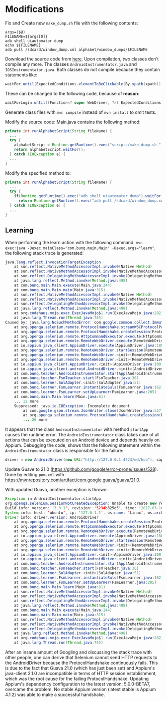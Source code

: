 # Modifications

Fix and Create new `make_dump.sh` file with the following contents:

```shell
args=($@)
FILENAME=${args[0]}
adb shell uiautomator dump
echo ${FILENAME}
adb pull /sdcard/window_dump.xml alphabet/window_dumps/$FILENAME  
```

Download the source code from [here](https://github.com/bunqcom/fsm-learner). Upon compilation, two classes don't compile any more. The classes `AndroidInstrumentator.java` and `IOSInstrumentator.java`.  Both classes do not compile because they contain statements like:
```java
waitFor.until(ExpectedConditions.elementToBeClickable(By.xpath(xpath)));
```
These can be changed to the following code, because of **reason**:

```java
waitForLogin.until((Function<? super WebDriver, ?>) ExpectedConditions.elementToBeClickable(By.id("com.myApp.android:id/myBtn")));
```

Generate class files with `mvn compile` instead of `mvn install` to omit tests.

Modify the source code: Main.java contains the following method:
```java
private int runAlphabetScript(String fileName) {
  ...
  try {
    alphabetScript = Runtime.getRuntime().exec("scripts/make_dump.sh " + fileName);
    return alphabetScript.waitFor();
  } catch (IOException e) {
  ...
}
```

Modify the specified method to:
```java
private int runAlphabetScript(String fileName) {
  ...
  try {
    if(Runtime.getRuntime().exec("adb shell uiautomator dump").waitFor() != 0)
      return Runtime.getRuntime().exec("adb pull /sdcard/window_dump.xml alphabet/window_dumps/" + fileName).waitFor();
  } catch (IOException e) {
  ...
}
```

## Learning
When performing the learn action with the following command: `mvn exec:java -Dexec.mainClass="com.bunq.main.Main" -Dexec.args="learn"`, the following stack trace is generated:
```java
java.lang.reflect.InvocationTargetException
	at sun.reflect.NativeMethodAccessorImpl.invoke0(Native Method)
	at sun.reflect.NativeMethodAccessorImpl.invoke(NativeMethodAccessorImpl.java:62)
	at sun.reflect.DelegatingMethodAccessorImpl.invoke(DelegatingMethodAccessorImpl.java:43)
	at java.lang.reflect.Method.invoke(Method.java:498)
	at com.bunq.main.Main.execute(Main.java:244)
	at com.bunq.main.Main.main(Main.java:315)
	at sun.reflect.NativeMethodAccessorImpl.invoke0(Native Method)
	at sun.reflect.NativeMethodAccessorImpl.invoke(NativeMethodAccessorImpl.java:62)
	at sun.reflect.DelegatingMethodAccessorImpl.invoke(DelegatingMethodAccessorImpl.java:43)
	at java.lang.reflect.Method.invoke(Method.java:498)
	at org.codehaus.mojo.exec.ExecJavaMojo$1.run(ExecJavaMojo.java:282)
	at java.lang.Thread.run(Thread.java:745)
Caused by: java.lang.NoSuchMethodError: com.google.common.collect.ImmutableSet.toImmutableSet()Ljava/util/stream/Collector;
	at org.openqa.selenium.remote.ProtocolHandshake.streamW3CProtocolParameters(ProtocolHandshake.java:238)
	at org.openqa.selenium.remote.ProtocolHandshake.createSession(ProtocolHandshake.java:104)
	at org.openqa.selenium.remote.HttpCommandExecutor.execute(HttpCommandExecutor.java:141)
	at org.openqa.selenium.remote.RemoteWebDriver.execute(RemoteWebDriver.java:604)
	at io.appium.java_client.AppiumDriver.execute(AppiumDriver.java:180)
	at org.openqa.selenium.remote.RemoteWebDriver.startSession(RemoteWebDriver.java:244)
	at org.openqa.selenium.remote.RemoteWebDriver.<init>(RemoteWebDriver.java:131)
	at org.openqa.selenium.remote.RemoteWebDriver.<init>(RemoteWebDriver.java:158)
	at io.appium.java_client.AppiumDriver.<init>(AppiumDriver.java:109)
	at io.appium.java_client.android.AndroidDriver.<init>(AndroidDriver.java:39)
	at com.bunq.teacher.AndroidInstrumentator.startApp(AndroidInstrumentator.java:48)
	at com.bunq.teacher.FsmTeacher.start(FsmTeacher.java:36)
	at com.bunq.learner.SulAdapter.<init>(SulAdapter.java:51)
	at com.bunq.learner.FsmLearner.instantiateSuls(FsmLearner.java:162)
	at com.bunq.learner.FsmLearner.setUpLearner(FsmLearner.java:205)
	at com.bunq.main.Main.learn(Main.java:81)
	... 12 more
	Suppressed: java.io.IOException: Incomplete document
		at com.google.gson.stream.JsonWriter.close(JsonWriter.java:527)
		at org.openqa.selenium.remote.ProtocolHandshake.createSession(ProtocolHandshake.java:121)
		... 26 more
```

It appears that the class `AndroidInstrumentator` with method `startApp` causes the runtime error. The `AndroidInstrumentator` class takes care of all actions that can be executed on an Android device and depends heavily on Appium. Debugging the code, shows that the following statement within the `AndroidInstrumentator` class is responsible for the failure:
```java
driver = new AndroidDriver(new URL("http://127.0.0.1:4723/wd/hub"), capabilities);
```

Update Guave to 21.0 (https://github.com/google/error-prone/issues/528). Done by editing `pom.xml` with https://mvnrepository.com/artifact/com.google.guava/guava/21.0.

With updated Guava, another exception is thrown:
```java
Exception in AndroidInstrumentator:startApp
org.openqa.selenium.SessionNotCreatedException: Unable to create new remote session. desired capabilities = Capabilities [{appPackage=com.bunq.android, appActivity=com.bunq.android.ui.activity.MainActivity, noReset=false, newCommandTimeout=100, platformVersion=6.0.1, platformName=Android, deviceName=OnePlus X}], required capabilities = Capabilities [{}]
Build info: version: '3.3.1', revision: '5234b325d5', time: '2017-03-10 09:10:29 +0000'
System info: host: 'ubuntu', ip: '127.0.1.1', os.name: 'Linux', os.arch: 'amd64', os.version: '4.8.0-46-generic', java.version: '1.8.0_121'
Driver info: driver.version: AndroidDriver
	at org.openqa.selenium.remote.ProtocolHandshake.createSession(ProtocolHandshake.java:126)
	at org.openqa.selenium.remote.HttpCommandExecutor.execute(HttpCommandExecutor.java:141)
	at org.openqa.selenium.remote.RemoteWebDriver.execute(RemoteWebDriver.java:604)
	at io.appium.java_client.AppiumDriver.execute(AppiumDriver.java:180)
	at org.openqa.selenium.remote.RemoteWebDriver.startSession(RemoteWebDriver.java:244)
	at org.openqa.selenium.remote.RemoteWebDriver.<init>(RemoteWebDriver.java:131)
	at org.openqa.selenium.remote.RemoteWebDriver.<init>(RemoteWebDriver.java:158)
	at io.appium.java_client.AppiumDriver.<init>(AppiumDriver.java:109)
	at io.appium.java_client.android.AndroidDriver.<init>(AndroidDriver.java:39)
	at com.bunq.teacher.AndroidInstrumentator.startApp(AndroidInstrumentator.java:50)
	at com.bunq.teacher.FsmTeacher.start(FsmTeacher.java:36)
	at com.bunq.learner.SulAdapter.<init>(SulAdapter.java:51)
	at com.bunq.learner.FsmLearner.instantiateSuls(FsmLearner.java:162)
	at com.bunq.learner.FsmLearner.setUpLearner(FsmLearner.java:205)
	at com.bunq.main.Main.learn(Main.java:81)
	at sun.reflect.NativeMethodAccessorImpl.invoke0(Native Method)
	at sun.reflect.NativeMethodAccessorImpl.invoke(NativeMethodAccessorImpl.java:62)
	at sun.reflect.DelegatingMethodAccessorImpl.invoke(DelegatingMethodAccessorImpl.java:43)
	at java.lang.reflect.Method.invoke(Method.java:498)
	at com.bunq.main.Main.execute(Main.java:244)
	at com.bunq.main.Main.main(Main.java:315)
	at sun.reflect.NativeMethodAccessorImpl.invoke0(Native Method)
	at sun.reflect.NativeMethodAccessorImpl.invoke(NativeMethodAccessorImpl.java:62)
	at sun.reflect.DelegatingMethodAccessorImpl.invoke(DelegatingMethodAccessorImpl.java:43)
	at java.lang.reflect.Method.invoke(Method.java:498)
	at org.codehaus.mojo.exec.ExecJavaMojo$1.run(ExecJavaMojo.java:282)
	at java.lang.Thread.run(Thread.java:745)
```
After an insane amount of Googling and discussing the stack trace with other people, one can derive that Selenium cannot send HTTP requests to the AndroidDriver because the ProtocolHandshake continuously fails. This is due to the fact that Guava 21.0 (which has just been set) and Appium's java-client 2.1.0 are incompatible in terms of HTTP session establishment, which was the root cause for the failing ProtocolHandshake. Updating Appium's dependency configuration to the latest version: 5.0.0-BETA7, overcame the problem. No stable Appium version (latest stable is Appium 4.1.2) was able to make a successful handshake.
